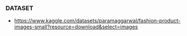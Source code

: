 ### DATASET 
- https://www.kaggle.com/datasets/paramaggarwal/fashion-product-images-small?resource=download&select=images